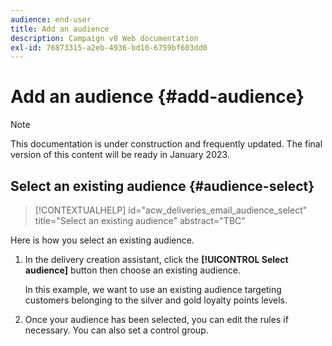 ```yaml
---
audience: end-user
title: Add an audience
description: Campaign v8 Web documentation
exl-id: 76873315-a2eb-4936-bd10-6759bf603dd0
---
```

# Add an audience {#add-audience}

>[!NOTE]
>
>This documentation is under construction and frequently updated. The final version of this content will be ready in January 2023.

## Select an existing audience {#audience-select}

>[!CONTEXTUALHELP]
>id="acw_deliveries_email_audience_select"
>title="Select an existing audience"
>abstract="TBC"

Here is how you select an existing audience.

1. In the delivery creation assistant,  click the **[!UICONTROL Select audience]** button then choose an existing audience.

    In this example, we want to use an existing audience targeting customers belonging to the silver and gold loyalty points levels.

1. Once your audience has been selected, you can edit the rules if necessary. You can also set a control group.